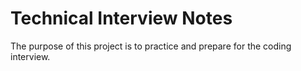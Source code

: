 # Technical Interview Notes
The purpose of this project is to practice and prepare for the coding interview.
